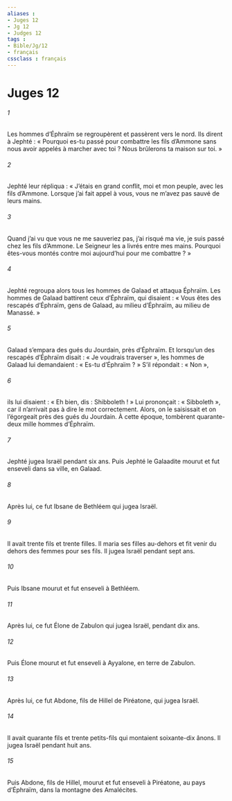 ```yaml
---
aliases : 
- Juges 12
- Jg 12
- Judges 12
tags : 
- Bible/Jg/12
- français
cssclass : français
---
```


# Juges 12

###### 1
Les hommes d’Éphraïm se regroupèrent et passèrent vers le nord. Ils dirent à Jephté : « Pourquoi es-tu passé pour combattre les fils d’Ammone sans nous avoir appelés à marcher avec toi ? Nous brûlerons ta maison sur toi. »
###### 2
Jephté leur répliqua : « J’étais en grand conflit, moi et mon peuple, avec les fils d’Ammone. Lorsque j’ai fait appel à vous, vous ne m’avez pas sauvé de leurs mains.
###### 3
Quand j’ai vu que vous ne me sauveriez pas, j’ai risqué ma vie, je suis passé chez les fils d’Ammone. Le Seigneur les a livrés entre mes mains. Pourquoi êtes-vous montés contre moi aujourd’hui pour me combattre ? »
###### 4
Jephté regroupa alors tous les hommes de Galaad et attaqua Éphraïm. Les hommes de Galaad battirent ceux d’Éphraïm, qui disaient : « Vous êtes des rescapés d’Éphraïm, gens de Galaad, au milieu d’Éphraïm, au milieu de Manassé. »
###### 5
Galaad s’empara des gués du Jourdain, près d’Éphraïm. Et lorsqu’un des rescapés d’Éphraïm disait : « Je voudrais traverser », les hommes de Galaad lui demandaient : « Es-tu d’Éphraïm ? » S’il répondait : « Non »,
###### 6
ils lui disaient : « Eh bien, dis : Shibboleth ! » Lui prononçait : « Sibboleth », car il n’arrivait pas à dire le mot correctement. Alors, on le saisissait et on l’égorgeait près des gués du Jourdain. À cette époque, tombèrent quarante-deux mille hommes d’Éphraïm.
###### 7
Jephté jugea Israël pendant six ans. Puis Jephté le Galaadite mourut et fut enseveli dans sa ville, en Galaad.
###### 8
Après lui, ce fut Ibsane de Bethléem qui jugea Israël.
###### 9
Il avait trente fils et trente filles. Il maria ses filles au-dehors et fit venir du dehors des femmes pour ses fils. Il jugea Israël pendant sept ans.
###### 10
Puis Ibsane mourut et fut enseveli à Bethléem.
###### 11
Après lui, ce fut Élone de Zabulon qui jugea Israël, pendant dix ans.
###### 12
Puis Élone mourut et fut enseveli à Ayyalone, en terre de Zabulon.
###### 13
Après lui, ce fut Abdone, fils de Hillel de Piréatone, qui jugea Israël.
###### 14
Il avait quarante fils et trente petits-fils qui montaient soixante-dix ânons. Il jugea Israël pendant huit ans.
###### 15
Puis Abdone, fils de Hillel, mourut et fut enseveli à Piréatone, au pays d’Éphraïm, dans la montagne des Amalécites.
